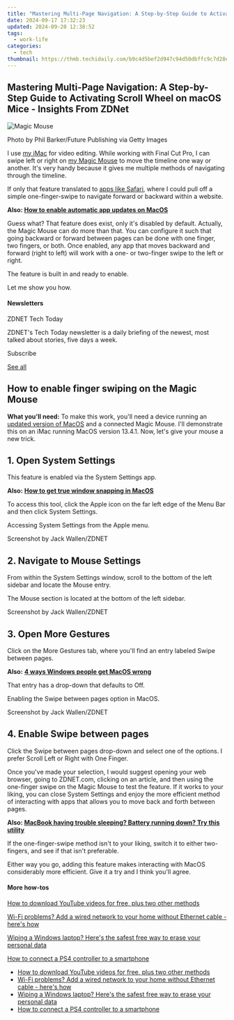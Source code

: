 ```yaml
---
title: "Mastering Multi-Page Navigation: A Step-by-Step Guide to Activating Scroll Wheel on macOS Mice - Insights From ZDNet"
date: 2024-09-17 17:32:23
updated: 2024-09-20 12:38:52
tags:
  - work-life
categories:
  - tech
thumbnail: https://thmb.techidaily.com/b9c4d5bef2d947c94d50dbffc9c7d28e5a0714e0ee14110263602ae1ba57a498.jpg
---
```


## Mastering Multi-Page Navigation: A Step-by-Step Guide to Activating Scroll Wheel on macOS Mice - Insights From ZDNet

![Magic Mouse](https://www.zdnet.com/a/img/resize/a49354b6b3f329c1894edb7448b3c169057a12c1/2023/08/17/58b01b66-60f6-4806-a29d-624e49936f2a/gettyimages-1238182896.jpg?auto=webp&width=1280)

Photo by Phil Barker/Future Publishing via Getty Images

I use [my iMac](https://www.zdnet.com/article/best-mac/) for video editing. While working with Final Cut Pro, I can swipe left or right on [my Magic Mouse](https://www.zdnet.com/article/how-to-use-apples-mind-blowingly-magical-universal-control-to-control-your-ipad-from-your-mac/) to move the timeline one way or another. It's very handy because it gives me multiple methods of navigating through the timeline.

If only that feature translated to [apps like Safari](https://www.zdnet.com/article/how-to-deny-websites-access-to-your-location-in-safari-and-why-you-should/), where I could pull off a simple one-finger-swipe to navigate forward or backward within a website.

**Also: [How to enable automatic app updates on MacOS](https://www.zdnet.com/home-and-office/work-life/how-to-enable-automatic-app-updates-on-macos/)**

Guess what? That feature does exist, only it's disabled by default. Actually, the Magic Mouse can do more than that. You can configure it such that going backward or forward between pages can be done with one finger, two fingers, or both. Once enabled, any app that moves backward and forward (right to left) will work with a one- or two-finger swipe to the left or right.

The feature is built in and ready to enable. 

Let me show you how.

#### Newsletters

ZDNET Tech Today

ZDNET's Tech Today newsletter is a daily briefing of the newest, most talked about stories, five days a week.

 Subscribe

[See all](https://www.zdnet.com/newsletters/)

## How to enable finger swiping on the Magic Mouse

**What you'll need:** To make this work, you'll need a device running an [updated version of MacOS](https://www.zdnet.com/home-and-office/work-life/how-to-enable-automatic-app-updates-on-macos/) and a connected Magic Mouse. I'll demonstrate this on an iMac running MacOS version 13.4.1\. Now, let's give your mouse a new trick.

## 1\. Open System Settings

This feature is enabled via the System Settings app. 

**Also:** [**How to get true window snapping in MacOS**](https://www.zdnet.com/article/how-to-get-true-window-snapping-in-macos/)

To access this tool, click the Apple icon on the far left edge of the Menu Bar and then click System Settings.

Accessing System Settings from the Apple menu.

Screenshot by Jack Wallen/ZDNET

## 2\. Navigate to Mouse Settings

From within the System Settings window, scroll to the bottom of the left sidebar and locate the Mouse entry. 

The Mouse section is located at the bottom of the left sidebar.

Screenshot by Jack Wallen/ZDNET

## 3\. Open More Gestures

Click on the More Gestures tab, where you'll find an entry labeled Swipe between pages. 

**Also:** [**4 ways Windows people get MacOS wrong**](https://www.zdnet.com/article/4-ways-windows-people-get-macos-wrong/)

That entry has a drop-down that defaults to Off.

Enabling the Swipe between pages option in MacOS.

Screenshot by Jack Wallen/ZDNET

## 4\. Enable Swipe between pages

Click the Swipe between pages drop-down and select one of the options. I prefer Scroll Left or Right with One Finger. 

Once you've made your selection, I would suggest opening your web browser, going to ZDNET.com, clicking on an article, and then using the one-finger swipe on the Magic Mouse to test the feature. If it works to your liking, you can close System Settings and enjoy the more efficient method of interacting with apps that allows you to move back and forth between pages.

**Also: [MacBook having trouble sleeping? Battery running down? Try this utility](https://www.zdnet.com/article/macbook-having-trouble-sleeping-battery-running-down-try-this-utility/)**

If the one-finger-swipe method isn't to your liking, switch it to either two-fingers, and see if that isn't preferable. 

Either way you go, adding this feature makes interacting with MacOS considerably more efficient. Give it a try and I think you'll agree.

#### More how-tos

[How to download YouTube videos for free, plus two other methods](https://www.zdnet.com/article/how-to-download-youtube-videos-for-free-plus-two-other-methods/ "How to download YouTube videos for free, plus two other methods")

[Wi-Fi problems? Add a wired network to your home without Ethernet cable - here's how](https://www.zdnet.com/article/ditch-the-wi-fi-how-to-add-a-wired-network-to-your-home-without-ethernet-cable/ "Wi-Fi problems? Add a wired network to your home without Ethernet cable - here's how")

[Wiping a Windows laptop? Here's the safest free way to erase your personal data](https://www.zdnet.com/article/wiping-a-windows-laptop-heres-the-safest-free-way-to-erase-your-personal-data/ "Wiping a Windows laptop? Here's the safest free way to erase your personal data")

[How to connect a PS4 controller to a smartphone](https://www.zdnet.com/article/how-to-connect-a-ps4-controller-to-a-smartphone/ "How to connect a PS4 controller to a smartphone")

* [How to download YouTube videos for free, plus two other methods](https://www.zdnet.com/article/how-to-download-youtube-videos-for-free-plus-two-other-methods/ "How to download YouTube videos for free, plus two other methods")
* [Wi-Fi problems? Add a wired network to your home without Ethernet cable - here's how](https://www.zdnet.com/article/ditch-the-wi-fi-how-to-add-a-wired-network-to-your-home-without-ethernet-cable/ "Wi-Fi problems? Add a wired network to your home without Ethernet cable - here's how")
* [Wiping a Windows laptop? Here's the safest free way to erase your personal data](https://www.zdnet.com/article/wiping-a-windows-laptop-heres-the-safest-free-way-to-erase-your-personal-data/ "Wiping a Windows laptop? Here's the safest free way to erase your personal data")
* [How to connect a PS4 controller to a smartphone](https://www.zdnet.com/article/how-to-connect-a-ps4-controller-to-a-smartphone/ "How to connect a PS4 controller to a smartphone")

<ins class="adsbygoogle"
     style="display:block"
     data-ad-format="autorelaxed"
     data-ad-client="ca-pub-7571918770474297"
     data-ad-slot="1223367746"></ins>



<ins class="adsbygoogle"
     style="display:block"
     data-ad-client="ca-pub-7571918770474297"
     data-ad-slot="8358498916"
     data-ad-format="auto"
     data-full-width-responsive="true"></ins>
